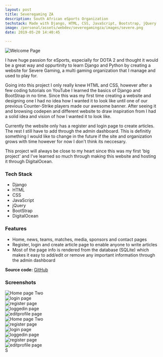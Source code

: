 ```yaml
---
layout: post
title: Severegaming ZA
description: South African eSports Organization
techstack: Made with Django, HTML, CSS, JavaScript, Bootstrap, jQuery
image: /personal/assets/webdev/severegamingza/images/severe.png
date: 2019-05-20 14:40:45

---
```

![Welcome Page](/personal/assets/webdev/severegamingza/images/home.png)


I have huge passion for eSports, especially for DOTA 2 and thought it would be a great way and oppurtinity to learn Django and Python by creating a website for Severe Gaming, a multi gaming organization that I manage and used to play for. 

Going into this project I only really knew HTML and CSS, however after a few coding tutorials on YouTube I learned the basics of Django and BootStrap in no time. Since this was my first time creating a website and designing one I had no idea how I wanted it to look like until one of our previous Counter-Strike players made our awesome banner. After seeing it and browsing codepen and different website to draw inspiration from I had a solid idea and vision of how I wanted it to look like.

Currently the website only has a register and login page to create articles. The rest I still have to add through the admin dashboard. This is definitly something I would like to change in the future if the site and organization grows with time however for now I don't think its neccesary.

This project will always be close to my heart since this was my first 'big project' and I've learned so much through making this website and hosting it through DigitalOcean. 

### Tech Stack 
- Django
- HTML
- CSS
- JavaScript
- jQuery
- BootStrap
- DigitalOcean

### Features
- Home, news, teams, matches, media, sponsors and contact pages
- Register, login and create article page to enable anyone to write articles
- Most of the page info is rendered from the database (SQLite) which makes it easy to add/edit or remove any important information through the admin dashboard

<b>Source code:</b> [GitHub](https://github.com/bitVivAZ/SeveregamingZA)


### Screenshots
<div class="box alt">
	<div class="row 50% uniform">
		<div class="6u"><span class="image fit"><img src="/personal/assets/webdev/severegamingza/images/home2.png" alt="Home page Two" /></span></div>
		<div class="6u"><span class="image fit"><img src="/personal/assets/webdev/severegamingza/images/news.png" alt="login page" /></span></div>
		<div class="u$"><span class="image fit"><img src="/personal/assets/webdev/severegamingza/images/articledetail.png" alt="register page" /></span></div>
        <div class="6u"><span class="image fit"><img src="/personal/assets/webdev/severegamingza/images/createarticle.png" alt="loggedin page" /></span></div>
		<div class="6u"><span class="image fit"><img src="/personal/assets/webdev/severegamingza/images/teams.png" alt="editprofile page" /></span></div>
	</div>
</div>
<div class="box alt">
	<div class="row 50% uniform">
		<div class="u$"><span class="image fit"><img src="/personal/assets/webdev/severegamingza/images/dotateam.png" alt="Home page Two" /></span></div>
        <div class="6u"><span class="image fit"><img src="/personal/assets/webdev/severegamingza/images/media.png" alt="register page" /></span></div>
        <div class="6u"><span class="image fit"><img src="/personal/assets/webdev/severegamingza/images/recentmatches.png" alt="login page" /></span></div>
        <div class="u$"><span class="image fit"><img src="/personal/assets/webdev/severegamingza/images/contactus.png" alt="loggedin page" /></span></div>
        <div class="6u"><span class="image fit"><img src="/personal/assets/webdev/severegamingza/images/login.png" alt="register page" /></span></div>
        <div class="6u"><span class="image fit"><img src="/personal/assets/webdev/severegamingza/images/admin.png" alt="editprofile page" /></span></div>
	</div>
</div>S
